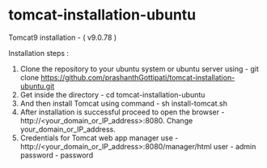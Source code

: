 # tomcat-installation-ubuntu
Tomcat9 installation - ( v9.0.78 )

Installation steps :

1) Clone the repository to your ubuntu system or ubuntu server using -
       git clone https://github.com/prashanthGottipati/tomcat-installation-ubuntu.git
2) Get inside the directory -
       cd tomcat-installation-ubuntu
3) And then install Tomcat using command -
       sh install-tomcat.sh
4) After installation is successful proceed to open the browser -
       http://<your_domain_or_IP_address>:8080. Change your_domain_or_IP_address.
5) Credentials for Tomcat web app manager use  -
       http://<your_domain_or_IP_address>:8080/manager/html
       user - admin
       password - password